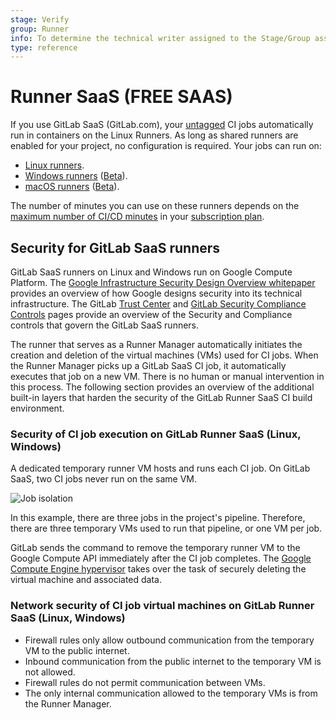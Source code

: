 ```yaml
---
stage: Verify
group: Runner
info: To determine the technical writer assigned to the Stage/Group associated with this page, see https://about.gitlab.com/handbook/product/ux/technical-writing/#assignments
type: reference
---
```


# Runner SaaS **(FREE SAAS)**

If you use GitLab SaaS (GitLab.com), your [untagged](../../ci/runners/configure_runners.md#use-tags-to-control-which-jobs-a-runner-can-run) CI jobs automatically run in containers on the Linux Runners.
As long as shared runners are enabled for your project, no configuration is required. Your jobs can run on:

- [Linux runners](saas/linux_saas_runner.md).
- [Windows runners](saas/windows_saas_runner.md) ([Beta](../../policy/alpha-beta-support.md#beta-features)).
- [macOS runners](saas/macos_saas_runner.md) ([Beta](../../policy/alpha-beta-support.md#beta-features)).

The number of minutes you can use on these runners depends on the
[maximum number of CI/CD minutes](../pipelines/cicd_minutes.md)
in your [subscription plan](https://about.gitlab.com/pricing/).

## Security for GitLab SaaS runners

GitLab SaaS runners on Linux and Windows run on Google Compute Platform. The [Google Infrastructure Security Design Overview whitepaper](https://cloud.google.com/docs/security/infrastructure/design/resources/google_infrastructure_whitepaper_fa.pdf) provides an overview of how Google designs security into its technical infrastructure. The GitLab [Trust Center](https://about.gitlab.com/security/) and [GitLab Security Compliance Controls](https://about.staging.gitlab.com/handbook/engineering/security/security-assurance/security-compliance/sec-controls.html) pages provide an overview of the Security and Compliance controls that govern the GitLab SaaS runners.

The runner that serves as a Runner Manager automatically initiates the creation and deletion of the virtual machines (VMs) used for CI jobs. When the Runner Manager picks up a GitLab SaaS CI job, it automatically executes that job on a new VM. There is no human or manual intervention in this process. The following section provides an overview of the additional built-in layers that harden the security of the GitLab Runner SaaS CI build environment.

### Security of CI job execution on GitLab Runner SaaS (Linux, Windows)

A dedicated temporary runner VM hosts and runs each CI job. On GitLab SaaS, two CI jobs never run on the same VM.

![Job isolation](img/build_isolation.png)

In this example, there are three jobs in the project's pipeline. Therefore, there are three temporary VMs used to run that pipeline, or one VM per job.

GitLab sends the command to remove the temporary runner VM to the Google Compute API immediately after the CI job completes. The [Google Compute Engine hypervisor](https://cloud.google.com/blog/products/gcp/7-ways-we-harden-our-kvm-hypervisor-at-google-cloud-security-in-plaintext) takes over the task of securely deleting the virtual machine and associated data.

### Network security of CI job virtual machines on GitLab Runner SaaS (Linux, Windows)

- Firewall rules only allow outbound communication from the temporary VM to the public internet.
- Inbound communication from the public internet to the temporary VM is not allowed.
- Firewall rules do not permit communication between VMs.
- The only internal communication allowed to the temporary VMs is from the Runner Manager.
